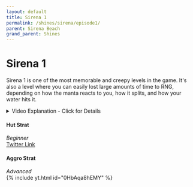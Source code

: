 ```yaml
---
layout: default 
title: Sirena 1
permalink: /shines/sirena/episode1/
parent: Sirena Beach
grand_parent: Shines
---
```


# Sirena 1  
Sirena 1 is one of the most memorable and creepy levels in the game. It's also a level where you can easily lost large amounts of time to RNG, depending on how the manta reacts to you, how it splits, and how your water hits it.

<details markdown="block">
  <summary markdown="span">
    Video Explanation - Click for Details
  </summary> 
{% include yt.html id="ADoBd7fwkTw" %}  
</details>  

#### Hut Strat  
*Beginner*  
[Twitter Link](https://x.com/Qbe_Root/status/1362452717462028292)  
#### Aggro Strat  
*Advanced*  
{% include yt.html id="0HbAqa8hEMY" %}  
